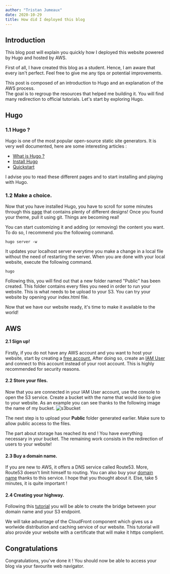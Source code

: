 ```yaml
---
author: "Tristan Jumeaux"
date: 2020-10-29
title: How did I deployed this blog
---
```


## Introduction

This blog post will explain you quickly how I deployed this website powered by Hugo and hosted by AWS.  <br  />

First of all, I have created this blog as a student. Hence, I am aware that every isn't perfect. 
Feel free to give me any tips or potential improvements.<br  />

This post is composed of an introduction to Hugo and an explanation of the AWS process.  <br  />
The goal is to regroup the resources that helped me building it. You will find many redirection to official tutorials. 
Let's start by exploring Hugo.



## Hugo

### 1.1 Hugo ?

Hugo is one of the most popular open-source static site generators. 
It is very well documented, here are some interesting articles :

* [What is Hugo ?](https://gohugo.io/about/what-is-hugo/)
* [Install Hugo](https://gohugo.io/getting-started/installing/)
* [Quickstart](https://gohugo.io/getting-started/quick-start/)

I advise you to read these different pages and to start installing and playing with Hugo.

### 1.2 Make a choice.

Now that you have installed Hugo, you have to scroll for some minutes through this [page](https://themes.gohugo.io/) that contains plenty of different designs!
Once you found your theme, pull it using git. Things are becoming real!

You can start customizing it and adding (or removing) the content you want.
To do so, I recommend you the following command. 

```
hugo server -w
```

It updates your localhost server everytime you make a change in a local file without the need of restarting the server.
When you are done with your local website, execute the following command.

```
hugo
```

Following this, you will find out that a new folder named "Public" has been created.
This folder contains every files you need in order to run your website.
This is what needs to be upload to your S3.
You can try your website by opening your index.html file.

Now that we have our website ready, it's time to make it available to the world! 

## AWS

#### 2.1 Sign up!

Firstly, if you do not have any AWS account and you want to host your website, start by creating a [free account.](https://aws.amazon.com/fr/free/?trk=ps_a134p000003yhaiAAA&trkCampaign=acq_paid_search_brand&sc_channel=ps&sc_campaign=acquisition_FR&sc_publisher=google&sc_category=core&sc_country=FR&sc_geo=EMEA&sc_outcome=Acquisition&sc_detail=aws%20sign%20up&sc_content=Signup_e&sc_matchtype=e&sc_segment=454820904213&sc_medium=ACQ-P|PS-GO|Brand|Desktop|SU|AWS|Core|FR|EN|Text&s_kwcid=AL!4422!3!454820904213!e!!g!!aws%20sign%20up&ef_id=CjwKCAiA-f78BRBbEiwATKRRBExe_IFxJ-SzjdKPFxabZzQ1mbti4TOwF0rlyA55A8XSrKRSw8P9WhoC7X4QAvD_BwE:G:s&s_kwcid=AL!4422!3!454820904213!e!!g!!aws%20sign%20up&all-free-tier.sort-by=item.additionalFields.SortRank&all-free-tier.sort-order=asc)
After doing so, create an [IAM User](https://docs.aws.amazon.com/fr_fr/IAM/latest/UserGuide/id_users_create.html) and connect to this account instead of your root account.
This is highly recommended for security reasons.

#### 2.2 Store your files.

Now that you are connected in your IAM User account, use the console to open the S3 service.
Create a bucket with the name that would like to give to your website.
As an example you can see thanks to the following image the name of my bucket. 
![s3bucket](https://user-images.githubusercontent.com/35367623/98695707-3a39a680-2373-11eb-8f12-6dffbb6fcce7.PNG)

The next step is to upload your __Public__ folder generated earlier.
Make sure to allow public access to the files.

The part about storage has reached its end ! You have everything necessary in your bucket.
The remaining work consists in the redirection of users to your website!

#### 2.3 Buy a domain name.

If you are new to AWS, it offers a DNS service called Route53.
More, Route53 doesn't limit himself to routing. You can also buy your [domain name](https://docs.aws.amazon.com/Route53/latest/DeveloperGuide/domain-register.html) thanks to this service.
I hope that you thought about it. Else, take 5 minutes, it is quite important !

#### 2.4 Creating your highway.

Following this [tutorial](https://aws.amazon.com/fr/premiumsupport/knowledge-center/cloudfront-serve-static-website/) you will be able to create the bridge between your domain name
and your S3 endpoint.

We will take advantage of the CloudFront component which gives us a worlwide distribution and caching service of our website.
This tutorial will also provide your website with a certificate that will make it https complient.

## Congratulations

Congratulations, you've done it ! You should now be able to access your blog via your favourite web navigator.